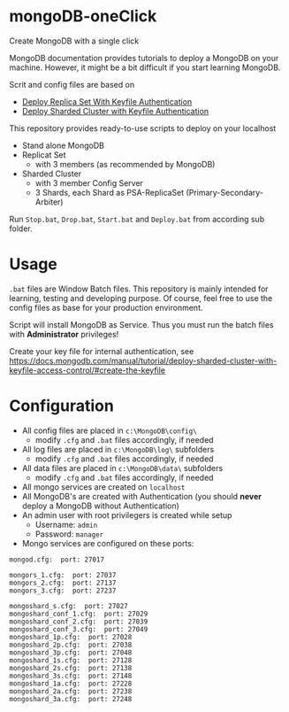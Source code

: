# mongoDB-oneClick
Create MongoDB with a single click

MongoDB documentation provides tutorials to deploy a MongoDB on your machine. However, it might be a bit difficult if you start learning MongoDB.

Scrit and config files are based on 
- [Deploy Replica Set With Keyfile Authentication](https://docs.mongodb.com/manual/tutorial/deploy-replica-set-with-keyfile-access-control/) 
- [Deploy Sharded Cluster with Keyfile Authentication](https://docs.mongodb.com/manual/tutorial/deploy-sharded-cluster-with-keyfile-access-control/)

This repository provides ready-to-use scripts to deploy on your localhost
- Stand alone MongoDB
- Replicat Set 
  - with 3 members (as recommended by MongoDB)     
- Sharded Cluster 
  - with 3 member Config Server 
  - 3 Shards, each Shard as PSA-ReplicaSet (Primary-Secondary-Arbiter)

Run `Stop.bat`, `Drop.bat`, `Start.bat` and `Deploy.bat` from according sub folder.

# Usage
`.bat` files are Window Batch files. This repository is mainly intended for learning, testing and developing purpose.
Of course, feel free to use the config files as base for your production environment.

Script will install MongoDB as Service. Thus you must run the batch files with **Administrator** privileges!

Create your key file for internal authentication, see https://docs.mongodb.com/manual/tutorial/deploy-sharded-cluster-with-keyfile-access-control/#create-the-keyfile

# Configuration 

- All config files are placed in `c:\MongoDB\config\` 
  - modify `.cfg` and `.bat` files accordingly, if needed
- All log files are placed in `c:\MongoDB\log\` subfolders
  - modify `.cfg` and `.bat` files accordingly, if needed
- All data files are placed in `c:\MongoDB\data\` subfolders
  - modify `.cfg` and `.bat` files accordingly, if needed
- All mongo services are created on `localhost`
- All MongoDB's are created with Authentication (you should **never** deploy a MongoDB without Authentication)
- An admin user with root privilegers is created while setup
  - Username: `admin`
  - Password: `manager`
- Mongo services are configured on these ports:

```
mongod.cfg:  port: 27017

mongors_1.cfg:  port: 27037
mongors_2.cfg:  port: 27137
mongors_3.cfg:  port: 27237

mongoshard_s.cfg:  port: 27027
mongoshard_conf_1.cfg:  port: 27029
mongoshard_conf_2.cfg:  port: 27039
mongoshard_conf_3.cfg:  port: 27049
mongoshard_1p.cfg:  port: 27028
mongoshard_2p.cfg:  port: 27038
mongoshard_3p.cfg:  port: 27048
mongoshard_1s.cfg:  port: 27128
mongoshard_2s.cfg:  port: 27138
mongoshard_3s.cfg:  port: 27148
mongoshard_1a.cfg:  port: 27228
mongoshard_2a.cfg:  port: 27238
mongoshard_3a.cfg:  port: 27248
```





